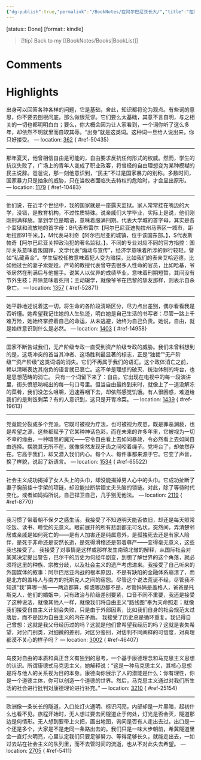 ```yaml
---
{"dg-publish":true,"permalink":"/BookNotes/在阿尔巴尼亚长大/","title":"在阿尔巴尼亚长大","noteIcon":""}
---
```


[status:: Done]
[format:: kindle]

>[!tip] Back to my [[BookNotes/Books\|BookList]]

# Comments

# Highlights

出身可以回答各种各样的问题，它是基础，舍此，知识都将沦为观点。有些词的意思，你不要去刨根问底，那么做很荒谬。它们要么太基础，其意不言自明，与之相关的一切也都明明白白；要么，你大概会因为让人家看到，一个词你听了这么多年，却依然不明就里而自取其辱。“出身”就是这类词。这种词一旦给人说出来，你只好接受。 — location: [362]()
{ #ref-50435}


---
那年夏天，他曾相信自由是可能的，自由要求反抗任何形式的权威。然而，学生的抗议失败了，广场上的青年人变成了职业政客，将曾经的自由理想变为某种模糊的民主说辞。爸爸说，那一刻他意识到，“民主”不过是国家暴力的别称。多数时间，国家暴力只是抽象的威胁，只在当权者面临失去特权的危险时，才会显出原形。 — location: [1179]()
{ #ref-10483}


---
他们说，在近半个世纪中，我的国家就是一座露天监狱。家人常常挂在嘴边的大学，没错，是教育机构，不过性质特殊。说亲戚们大学毕业，实际上是说，他们刚刚刑满释放。拿到学位是暗语，意味着服满刑期。代表大学城的首字母，其实是各个监狱和流放地的首字母：B代表布雷尔【阿尔巴尼亚迪勃拉州马蒂区一城市，距地拉那91千米。】，M代表马利奇【阿尔巴尼亚的城镇，位于该国东部。】，S代表斯帕奇【阿尔巴尼亚关押政治犯的著名监狱。】。不同的专业对应不同的官方指控：国际关系意味着叛国罪，文学代表“煽动与宣传”，经济学意味着所涉的罪行较轻，譬如“私藏黄金”。学生留校任教意味着犯人变为暗探，比如我们的表亲艾哈迈德，比如他过世的妻子索妮娅。严苛的教授代表曾夺去很多人性命的官员，比如哈基，爷爷居然在刑满后与他握手。说某人以优异的成绩毕业，意味着刑期短暂，其间没有节外生枝；开除意味着死刑；主动辍学，就像爷爷在巴黎的挚友那样，则表示自杀身亡。 — location: [1357]()
{ #ref-52871}


---
她平静地述说着这一切，将生命的各阶段清晰区分，尽力点出差别，偶尔看看我是否听懂。她希望我记住她的人生轨迹，明白她是自己生活的书写者：尽管一路上千难万险，她始终掌控着自己的命运，从未逃避，始终为自己负责。她说，自由，就是始终意识到什么是必然。 — location: [1403]()
{ #ref-14958}


---
国家不断告诫我们，无产阶级专政一直受到资产阶级专政的威胁。我们未曾料想到的是，这场冲突的首当其冲者、这场胜利最显著的标志，正是“独裁”“无产阶级”“资产阶级”这类词语的消失。它们不再属于我们的语汇。这个政体消亡之前，赖以清晰表达其抱负的语言就已衰亡。这不单是理想的破灭、统治体制的垮台，也是思想范畴的消亡。 只有一个词留下来了：自由。它出现在电视中的每一段演讲里，街头愤怒呐喊出的每一句口号里。但当自由最终到来时，就像上了一道没解冻的菜肴，我们没怎么咀嚼，迅速吞咽下去，却依然感觉饥饿。有人很困惑，难道给我们的是剩饭剩菜？有的人意识到，这只是开胃冷菜。 — location: [1439]()
{ #ref-19613}


---
党竟能分裂成多个党派。它既可被视为疗法，也可被视为疾患，既是罪恶渊薮，也是希望之源，这些都赋予了它某种神话色彩，而在未来的许多年里，它被视为一切不幸的缘由，一种暗黑的魔咒——它令自由看上去如同暴政，令必然看上去如同自由选择。摆脱其无所不在，就像突然发现牙齿之间咬着绳子。党垮台了，却依然存在。它高于我们，却又潜入我们内心。每个人、每件事都来源于它。它变了声音，换了样貌，说起了新语言。 — location: [1534]()
{ #ref-65522}


---
社会主义成功揭掉了女人头上的头巾，却没能揭掉男人心中的头巾。它成功扯断了妻子胸前挂十字架的项链，却没能扯断禁锢丈夫头脑的锁链。对此，除了等待时代变化，或者如妈妈所说，自己捍卫自己，几乎别无他法。 — location: [2119]()
{ #ref-8770}


---
我习惯了带着朝不保夕之感生活。我接受了不知道明天能否依旧，却还是每天照常吃饭、读书、睡觉的无意义。眼前展开的所有悲剧都无可名状，突然间，弄清楚邻居或亲戚是如何死亡的——是有人加害还是纯属意外，是孤独死去还是有家人陪伴，是死于非命还是安然长逝，是死得滑稽还是带着尊严——变得毫无意义，这些我也接受了。 我接受了对事情是这样或那样发生南辕北辙的解释，从国际社会对某某决定提出警告，巴尔干的历史为何经年剧变，到想了解世界的这个角落，就必须将这里的种族、宗教分歧，以及社会主义的遗产考虑进来。我接受了自己听来的外国媒体的叙事：阿尔巴尼亚内战的根本原因，不是有缺陷的金融体系崩溃了，而是北方的盖格人与南方的托斯克人之间的宿怨。尽管这个说法荒诞不经，尽管我不知道“我”算哪一族——两边都算，抑或哪边都不是，尽管妈妈是盖格人，爸爸是托斯克人，他们的婚姻中，只有政治与阶级差别要紧，口音不同不重要，我还是接受了这种说法，就像其他人一样，就像我们将自由主义“路线图”奉为天命照走；就像我们接受自由主义计划会失败，只是由于外部因素，比如我们自身的社会规范太过落后，而不是因为自由主义的内在矛盾。 我接受了历史总是循环重复。我记得自己曾想：这就是我父母经历过的吗？这就是他们曾希望我经历的吗？这就是丧失希望，对分门别类，对细微的差别，对区分鉴别，对估判不同阐释的可信度，对真理都漠不关心的样子吗？ — location: [3002]()
{ #ref-46407}


---
乌皮对自由的本质和真正含义有独到的思考，一个基于康德理念和马克思主义思想的认识。所谓康德式马克思主义，她解释说：“这是一种马克思主义，其核心思想是将与他人的关系视为目的本身。康德向你展示了人的潜能是什么：你有理性，你是一个道德主体，你可以创造一个道德的世界。然后，马克思主义通过对我们所生活的社会进行批判对康德理论进行补充。” — location: [3210]()
{ #ref-25154}


---
欧洲像一条长长的隧道，入口处灯火通明、标识闪亮，内部却是一片黑暗，起初什么也看不见。旅程开始时，无人想过要去问隧道止于何处，灯光是否会灭，隧道那边是何情形。无人想到要带上火把，画出地图，询问是否有人走出去过，出口是一个还是多个，大家是不是走同一条路出去的。我们只是一味大步朝前，希冀隧道里会一直灯火明亮，心里认定我们只要足够努力、等得足够长久，就能走出去，一如过去站在社会主义的队列里，而不去管时间的流逝，也从不对此失去希望。 — location: [2705]()
{ #ref-5411}
